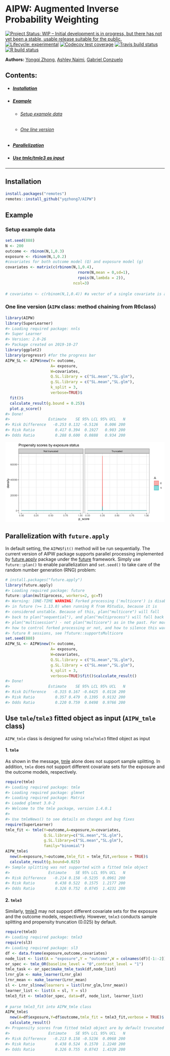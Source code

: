 AIPW: Augmented Inverse Probability Weighting
================

<!-- badges: start -->

[![Project Status: WIP – Initial development is in progress, but there
has not yet been a stable, usable release suitable for the
public.](https://www.repostatus.org/badges/latest/wip.svg)](https://www.repostatus.org/#WIP)
[![Lifecycle:
experimental](https://img.shields.io/badge/lifecycle-experimental-orange.svg)](https://www.tidyverse.org/lifecycle/#experimental)
[![Codecov test
coverage](https://codecov.io/gh/yqzhong7/AIPW/branch/master/graph/badge.svg)](https://codecov.io/gh/yqzhong7/AIPW?branch=master)
[![Travis build
status](https://travis-ci.com/yqzhong7/AIPW.svg?branch=master)](https://travis-ci.com/yqzhong7/AIPW)
[![R build
status](https://github.com/yqzhong7/AIPW/workflows/R-CMD-check/badge.svg)](https://github.com/yqzhong7/AIPW/actions)

<!-- badges: end -->

<!-- README.md is generated from README.Rmd. Please edit that file -->

**Authors:** [Yongqi Zhong](https://github.com/yqzhong7), [Ashley
Naimi](https://github.com/ainaimi), [Gabriel
Conzuelo](https://github.com/gconzuelo)

## Contents:

  - ##### [Installation](#Installation)

  - ##### [Example](#Example)
    
      - ###### [Setup example data](#data)
    
      - ###### [One line version](#one_line)

  - ##### [Parallelization](#par)

  - ##### [Use tmle/tmle3 as input](#tmle)

-----

## <a id="Installation"></a>Installation

``` r
install.packages("remotes")
remotes::install_github("yqzhong7/AIPW")
```

## <a id="Example"></a>Example

### <a id="data"></a>Setup example data

``` r
set.seed(888)
N <- 200
outcome <- rbinom(N,1,0.3)
exposure <- rbinom(N,1,0.2)
#covariates for both outcome model (Q) and exposure model (g)
covariates <- matrix(c(rbinom(N,1,0.4),
                                rnorm(N,mean = 0,sd=1),
                                rpois(N,lambda = 2)),
                              ncol=3)

# covariates <- c(rbinom(N,1,0.4)) #a vector of a single covariate is also supported
```

### <a id="one_line"></a>One line version (`AIPW` class: method chaining from R6class)

``` r
library(AIPW)
library(SuperLearner)
#> Loading required package: nnls
#> Super Learner
#> Version: 2.0-26
#> Package created on 2019-10-27
library(ggplot2)
library(progressr) #for the progress bar
AIPW_SL <- AIPW$new(Y= outcome,
                    A= exposure,
                    W=covariates, 
                    Q.SL.library = c("SL.mean","SL.glm"),
                    g.SL.library = c("SL.mean","SL.glm"),
                    k_split = 3,
                    verbose=TRUE)$
  fit()$
  calculate_result(g.bound = 0.25)$
  plot.p_score()
#> Done!
#>                 Estimate    SE 95% LCL 95% UCL   N
#> Risk Difference   -0.253 0.132 -0.5126   0.006 200
#> Risk Ratio         0.417 0.394  0.1927   0.903 200
#> Odds Ratio         0.288 0.600  0.0888   0.934 200
```

![](man/figures/one_line-1.png)<!-- -->

## <a id="par"></a>Parallelization with `future.apply`

In default setting, the `AIPW$fit()` method will be run sequentially.
The current version of AIPW package supports parallel processing
implemented by
[future.apply](https://github.com/HenrikBengtsson/future.apply) package
under the [future](https://github.com/HenrikBengtsson/future) framework.
Simply use `future::plan()` to enable parallelization and `set.seed()`
to take care of the random number generation (RNG) problem:

``` r
# install.packages("future.apply")
library(future.apply)
#> Loading required package: future
future::plan(multiprocess, workers=2, gc=T)
#> Warning: [ONE-TIME WARNING] Forked processing ('multicore') is disabled
#> in future (>= 1.13.0) when running R from RStudio, because it is
#> considered unstable. Because of this, plan("multicore") will fall
#> back to plan("sequential"), and plan("multiprocess") will fall back to
#> plan("multisession") - not plan("multicore") as in the past. For more details,
#> how to control forked processing or not, and how to silence this warning in
#> future R sessions, see ?future::supportsMulticore
set.seed(888)
AIPW_SL <- AIPW$new(Y= outcome,
                    A= exposure,
                    W=covariates, 
                    Q.SL.library = c("SL.mean","SL.glm"),
                    g.SL.library = c("SL.mean","SL.glm"),
                    k_split = 3,
                    verbose=TRUE)$fit()$calculate_result()
#> Done!
#>                 Estimate    SE 95% LCL 95% UCL   N
#> Risk Difference   -0.315 0.167 -0.6425  0.0116 200
#> Risk Ratio         0.357 0.479  0.1395  0.9132 200
#> Odds Ratio         0.220 0.759  0.0498  0.9766 200
```

## <a id="tmle"></a>Use `tmle`/`tmle3` fitted object as input (`AIPW_tmle` class)

`AIPW_tmle` class is designed for using `tmle`/`tmle3` fitted object as
input

#### 1\. `tmle`

As shown in the message,
[tmle](https://cran.r-project.org/web/packages/tmle/index.html) alone
does not support sample splitting. In addition, `tmle` does not support
different covariate sets for the exposure and the outcome models,
respectively.

``` r
require(tmle)
#> Loading required package: tmle
#> Loading required package: glmnet
#> Loading required package: Matrix
#> Loaded glmnet 3.0-2
#> Welcome to the tmle package, version 1.4.0.1
#> 
#> Use tmleNews() to see details on changes and bug fixes
require(SuperLearner)
tmle_fit <- tmle(Y=outcome,A=exposure,W=covariates,
                 Q.SL.library=c("SL.mean","SL.glm"),
                 g.SL.library=c("SL.mean","SL.glm"),
                 family="binomial")
AIPW_tmle$
  new(A=exposure,Y=outcome,tmle_fit = tmle_fit,verbose = TRUE)$
  calculate_result(g.bound=0.025)
#> Sample splitting was not supported with a fitted tmle object
#>                 Estimate    SE 95% LCL 95% UCL   N
#> Risk Difference   -0.214 0.158 -0.5235  0.0961 200
#> Risk Ratio         0.438 0.522  0.1575  1.2177 200
#> Odds Ratio         0.326 0.752  0.0745  1.4231 200
```

#### 2\. `tmle3`

Similarly, [tmle3](https://github.com/tlverse/tmle3) may not support
different covariate sets for the exposure and the outcome models,
respectively. However, `tmle3` conducts sample splitting and propensity
truncation (0.025) by default.

``` r
require(tmle3)
#> Loading required package: tmle3
require(sl3)
#> Loading required package: sl3
df <- data.frame(exposure,outcome,covariates)
node_list <- list(A = "exposure",Y = "outcome",W = colnames(df)[-1:-2])
or_spec <- tmle_OR(baseline_level = "0",contrast_level = "1")
tmle_task <- or_spec$make_tmle_task(df,node_list)
lrnr_glm <- make_learner(Lrnr_glm)
lrnr_mean <- make_learner(Lrnr_mean)
sl <- Lrnr_sl$new(learners = list(lrnr_glm,lrnr_mean))
learner_list <- list(A = sl, Y = sl)
tmle3_fit <- tmle3(or_spec, data=df, node_list, learner_list)

# parse tmle3_fit into AIPW_tmle class
AIPW_tmle$
  new(A=df$exposure,Y=df$outcome,tmle_fit = tmle3_fit,verbose = TRUE)$
  calculate_result()
#> Propensity scores from fitted tmle3 object are by default truncated (0.025)
#>                 Estimate    SE 95% LCL 95% UCL   N
#> Risk Difference   -0.213 0.158 -0.5236  0.0968 200
#> Risk Ratio         0.438 0.524  0.1570  1.2240 200
#> Odds Ratio         0.326 0.755  0.0743  1.4320 200
```
